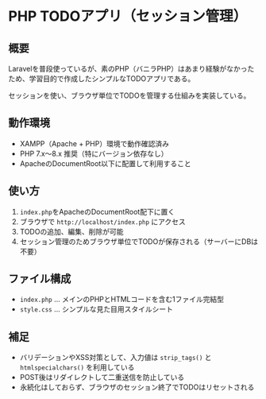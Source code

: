 # PHP TODOアプリ（セッション管理）

## 概要

Laravelを普段使っているが、素のPHP（バニラPHP）はあまり経験がなかったため、学習目的で作成したシンプルなTODOアプリである。

セッションを使い、ブラウザ単位でTODOを管理する仕組みを実装している。

## 動作環境

- XAMPP（Apache + PHP）環境で動作確認済み
- PHP 7.x〜8.x 推奨（特にバージョン依存なし）
- ApacheのDocumentRoot以下に配置して利用すること

## 使い方

1. `index.php`をApacheのDocumentRoot配下に置く
2. ブラウザで `http://localhost/index.php` にアクセス
3. TODOの追加、編集、削除が可能
4. セッション管理のためブラウザ単位でTODOが保存される（サーバーにDBは不要）

## ファイル構成

- `index.php` … メインのPHPとHTMLコードを含む1ファイル完結型
- `style.css` … シンプルな見た目用スタイルシート

## 補足

- バリデーションやXSS対策として、入力値は `strip_tags()` と `htmlspecialchars()` を利用している
- POST後はリダイレクトして二重送信を防止している
- 永続化はしておらず、ブラウザのセッション終了でTODOはリセットされる
